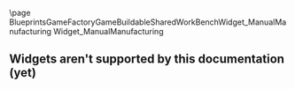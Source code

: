 \page BlueprintsGameFactoryGameBuildableSharedWorkBenchWidget_ManualManufacturing Widget_ManualManufacturing
## Widgets aren't supported by this documentation (yet)
